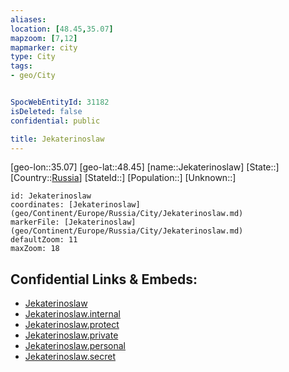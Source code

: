 ```yaml
---
aliases: 
location: [48.45,35.07]
mapzoom: [7,12] 
mapmarker: city 
type: City
tags:
- geo/City


SpocWebEntityId: 31182
isDeleted: false
confidential: public

title: Jekaterinoslaw
---
```

[geo-lon::35.07]
[geo-lat::48.45]
[name::Jekaterinoslaw]
[State::]
[Country::[Russia](geo/Continent/Europe/Russia.md)]
[StateId::]
[Population::]
[Unknown::]


```leaflet
id: Jekaterinoslaw
coordinates: [Jekaterinoslaw](geo/Continent/Europe/Russia/City/Jekaterinoslaw.md)
markerFile: [Jekaterinoslaw](geo/Continent/Europe/Russia/City/Jekaterinoslaw.md)
defaultZoom: 11 
maxZoom: 18
```


## Confidential Links & Embeds: 
- [Jekaterinoslaw](../../../../../../_public/geo/Continent/Europe/Russia/City/Jekaterinoslaw.md) 
- [Jekaterinoslaw.internal](../../../../../../_internal/geo/Continent/Europe/Russia/City/Jekaterinoslaw.internal.md) 
- [Jekaterinoslaw.protect](../../../../../../_protect/geo/Continent/Europe/Russia/City/Jekaterinoslaw.protect.md) 
- [Jekaterinoslaw.private](../../../../../../_private/geo/Continent/Europe/Russia/City/Jekaterinoslaw.private.md) 
- [Jekaterinoslaw.personal](../../../../../../_personal/geo/Continent/Europe/Russia/City/Jekaterinoslaw.personal.md) 
- [Jekaterinoslaw.secret](../../../../../../_secret/geo/Continent/Europe/Russia/City/Jekaterinoslaw.secret.md) 
